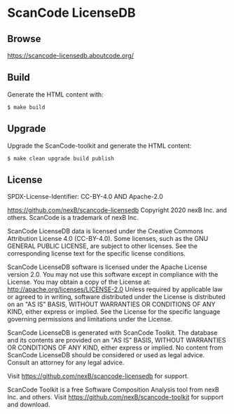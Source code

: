 ScanCode LicenseDB
==================

Browse
------

https://scancode-licensedb.aboutcode.org/

Build
-----

Generate the HTML content with: 

    $ make build

Upgrade
-------

Upgrade the ScanCode-toolkit and generate the HTML content:
    
    $ make clean upgrade build publish

License
-------

SPDX-License-Identifier: CC-BY-4.0 AND Apache-2.0

https://github.com/nexB/scancode-licensedb
Copyright 2020 nexB Inc. and others.
ScanCode is a trademark of nexB Inc.

ScanCode LicenseDB data is licensed under the Creative Commons Attribution
License 4.0 (CC-BY-4.0).
Some licenses, such as the GNU GENERAL PUBLIC LICENSE, are subject to other licenses.
See the corresponding license text for the specific license conditions.

ScanCode LicenseDB software is licensed under the Apache License version 2.0.
You may not use this software except in compliance with the License.
You may obtain a copy of the License at: http://apache.org/licenses/LICENSE-2.0
Unless required by applicable law or agreed to in writing, software distributed
under the License is distributed on an "AS IS" BASIS, WITHOUT WARRANTIES OR
CONDITIONS OF ANY KIND, either express or implied. See the License for the
specific language governing permissions and limitations under the License.

ScanCode LicenseDB is generated with ScanCode Toolkit. The database and its contents
are provided on an "AS IS" BASIS, WITHOUT WARRANTIES OR CONDITIONS OF ANY KIND,
either express or implied.
No content from ScanCode LicenseDB should be considered or used as legal advice.
Consult an attorney for any legal advice.

Visit https://github.com/nexB/scancode-licensedb for support.

ScanCode Toolkit is a free Software Composition Analysis tool from nexB Inc. and
others.
Visit https://github.com/nexB/scancode-toolkit for support and download.
